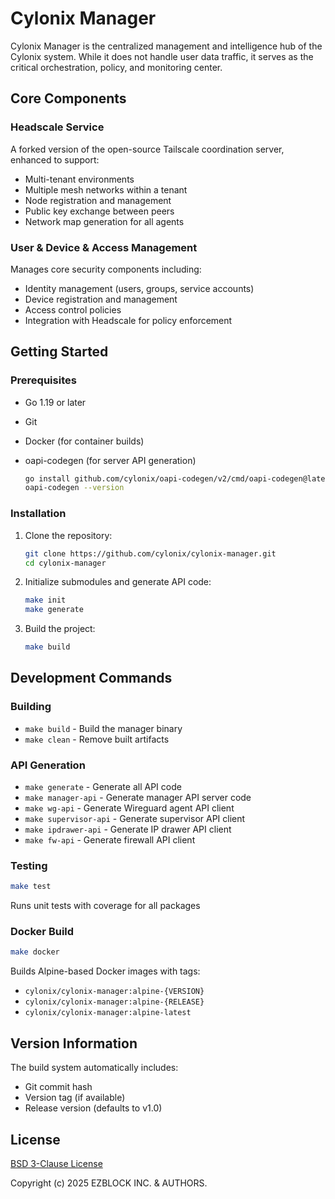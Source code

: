 # Cylonix Manager

Cylonix Manager is the centralized management and intelligence hub of the Cylonix system. While it does not handle user data traffic, it serves as the critical orchestration, policy, and monitoring center.

## Core Components

### Headscale Service

A forked version of the open-source Tailscale coordination server, enhanced to support:

- Multi-tenant environments
- Multiple mesh networks within a tenant
- Node registration and management
- Public key exchange between peers
- Network map generation for all agents

### User & Device & Access Management

Manages core security components including:

- Identity management (users, groups, service accounts)
- Device registration and management
- Access control policies
- Integration with Headscale for policy enforcement

## Getting Started

### Prerequisites

- Go 1.19 or later
- Git
- Docker (for container builds)
- oapi-codegen (for server API generation)

    ```bash
    go install github.com/cylonix/oapi-codegen/v2/cmd/oapi-codegen@latest
    oapi-codegen --version
    ```

### Installation

1. Clone the repository:

    ```bash
    git clone https://github.com/cylonix/cylonix-manager.git
    cd cylonix-manager
    ```

2. Initialize submodules and generate API code:

    ```bash
    make init
    make generate
    ```

3. Build the project:

    ```bash
    make build
    ```

## Development Commands

### Building

- `make build` - Build the manager binary
- `make clean` - Remove built artifacts

### API Generation

- `make generate` - Generate all API code
- `make manager-api` - Generate manager API server code
- `make wg-api` - Generate Wireguard agent API client
- `make supervisor-api` - Generate supervisor API client
- `make ipdrawer-api` - Generate IP drawer API client
- `make fw-api` - Generate firewall API client

### Testing

```bash
make test
```

Runs unit tests with coverage for all packages

### Docker Build

```bash
make docker
```

Builds Alpine-based Docker images with tags:

- `cylonix/cylonix-manager:alpine-{VERSION}`
- `cylonix/cylonix-manager:alpine-{RELEASE}`
- `cylonix/cylonix-manager:alpine-latest`

## Version Information

The build system automatically includes:

- Git commit hash
- Version tag (if available)
- Release version (defaults to v1.0)

## License

[BSD 3-Clause License](./LICENSE)

Copyright (c) 2025 EZBLOCK INC. & AUTHORS.

